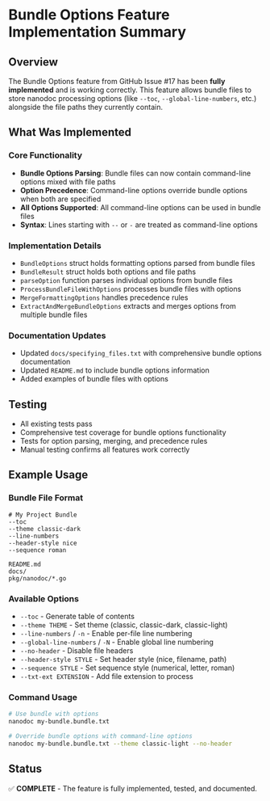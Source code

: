 # Bundle Options Feature Implementation Summary

## Overview
The Bundle Options feature from GitHub Issue #17 has been **fully implemented** and is working correctly. This feature allows bundle files to store nanodoc processing options (like `--toc`, `--global-line-numbers`, etc.) alongside the file paths they currently contain.

## What Was Implemented

### Core Functionality
- **Bundle Options Parsing**: Bundle files can now contain command-line options mixed with file paths
- **Option Precedence**: Command-line options override bundle options when both are specified
- **All Options Supported**: All command-line options can be used in bundle files
- **Syntax**: Lines starting with `--` or `-` are treated as command-line options

### Implementation Details
- `BundleOptions` struct holds formatting options parsed from bundle files
- `BundleResult` struct holds both options and file paths
- `parseOption` function parses individual options from bundle files
- `ProcessBundleFileWithOptions` processes bundle files with options
- `MergeFormattingOptions` handles precedence rules
- `ExtractAndMergeBundleOptions` extracts and merges options from multiple bundle files

### Documentation Updates
- Updated `docs/specifying_files.txt` with comprehensive bundle options documentation
- Updated `README.md` to include bundle options information
- Added examples of bundle files with options

## Testing
- All existing tests pass
- Comprehensive test coverage for bundle options functionality
- Tests for option parsing, merging, and precedence rules
- Manual testing confirms all features work correctly

## Example Usage

### Bundle File Format
```
# My Project Bundle
--toc
--theme classic-dark
--line-numbers
--header-style nice
--sequence roman

README.md
docs/
pkg/nanodoc/*.go
```

### Available Options
- `--toc` - Generate table of contents
- `--theme THEME` - Set theme (classic, classic-dark, classic-light)
- `--line-numbers` / `-n` - Enable per-file line numbering
- `--global-line-numbers` / `-N` - Enable global line numbering
- `--no-header` - Disable file headers
- `--header-style STYLE` - Set header style (nice, filename, path)
- `--sequence STYLE` - Set sequence style (numerical, letter, roman)
- `--txt-ext EXTENSION` - Add file extension to process

### Command Usage
```bash
# Use bundle with options
nanodoc my-bundle.bundle.txt

# Override bundle options with command-line options
nanodoc my-bundle.bundle.txt --theme classic-light --no-header
```

## Status
✅ **COMPLETE** - The feature is fully implemented, tested, and documented.